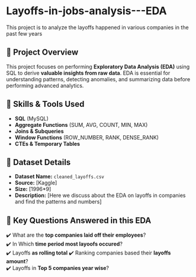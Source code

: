 # Layoffs-in-jobs-analysis---EDA
This project is to analyze the layoffs happened in various companies in the past few years

## 📌 Project Overview  
This project focuses on performing **Exploratory Data Analysis (EDA)** using SQL to derive **valuable insights from raw data**. EDA is essential for understanding patterns, detecting anomalies, and summarizing data before performing advanced analytics.  

## 🚀 Skills & Tools Used  
- **SQL** (MySQL)  
- **Aggregate Functions** (SUM, AVG, COUNT, MIN, MAX)  
- **Joins & Subqueries**  
- **Window Functions** (ROW_NUMBER, RANK, DENSE_RANK)  
- **CTEs & Temporary Tables**  

## 📂 Dataset Details  
- **Dataset Name:** `cleaned_layoffs.csv`
- **Source:** [Kaggle]  
- **Size:** [1996*9]  
- **Description:** [Here we discuss about the EDA on layoffs in companies and find the patterns and numbers]  

## 🔎 Key Questions Answered in this EDA  
✔️ What are the **top companies laid off their employees**?  
✔️ In Which **time period most layoofs occured**?  
✔️ Layoffs **as rolling total** 
✔️ Ranking companies based their **layoffs amount**?  
✔️ Layoffs in **Top 5 companies year wise**?



